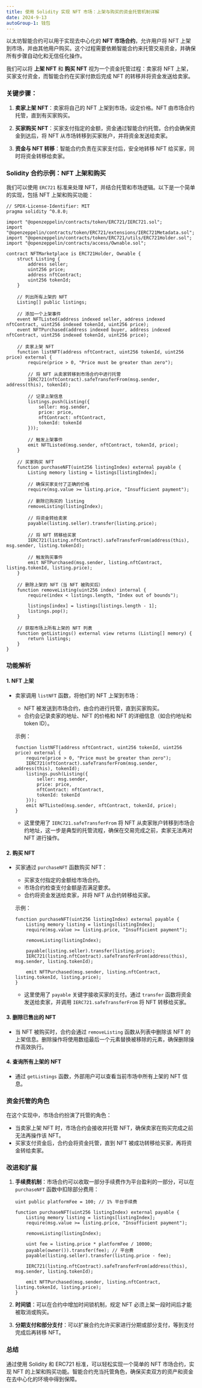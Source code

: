 ```yaml
---
title: 使用 Solidity 实现 NFT 市场：上架与购买的资金托管机制详解
date: 2024-9-13
autoGroup-1: 钱包
---
```


以太坊智能合约可以用于实现去中心化的 **NFT 市场合约**，允许用户将 NFT 上架到市场，并由其他用户购买。这个过程需要依赖智能合约来托管交易资金，并确保所有步骤自动化和无信任化操作。

我们可以将 **上架 NFT** 和 **购买 NFT** 视为一个资金托管过程：卖家将 NFT 上架，买家支付资金，而智能合约在买家付款后完成 NFT 的转移并将资金发送给卖家。

### 关键步骤：

1. **卖家上架 NFT**：卖家将自己的 NFT 上架到市场，设定价格。NFT 由市场合约托管，直到有买家购买。
   
2. **买家购买 NFT**：买家支付指定的金额，资金通过智能合约托管。合约会确保资金到达后，将 NFT 从市场转移到买家账户，并将资金发送给卖家。

3. **资金与 NFT 转移**：智能合约负责在买家支付后，安全地转移 NFT 给买家，同时将资金转移给卖家。

### Solidity 合约示例：NFT 上架和购买

我们可以使用 `ERC721` 标准来处理 NFT，并结合托管和市场逻辑。以下是一个简单的实现，包括 NFT 上架和购买功能：

```solidity
// SPDX-License-Identifier: MIT
pragma solidity ^0.8.0;

import "@openzeppelin/contracts/token/ERC721/IERC721.sol";
import "@openzeppelin/contracts/token/ERC721/extensions/IERC721Metadata.sol";
import "@openzeppelin/contracts/token/ERC721/utils/ERC721Holder.sol";
import "@openzeppelin/contracts/access/Ownable.sol";

contract NFTMarketplace is ERC721Holder, Ownable {
    struct Listing {
        address seller;
        uint256 price;
        address nftContract;
        uint256 tokenId;
    }

    // 列出所有上架的 NFT
    Listing[] public listings;

    // 添加一个上架事件
    event NFTListed(address indexed seller, address indexed nftContract, uint256 indexed tokenId, uint256 price);
    event NFTPurchased(address indexed buyer, address indexed nftContract, uint256 indexed tokenId, uint256 price);

    // 卖家上架 NFT
    function listNFT(address nftContract, uint256 tokenId, uint256 price) external {
        require(price > 0, "Price must be greater than zero");
        
        // 将 NFT 从卖家转移到市场合约中进行托管
        IERC721(nftContract).safeTransferFrom(msg.sender, address(this), tokenId);
        
        // 记录上架信息
        listings.push(Listing({
            seller: msg.sender,
            price: price,
            nftContract: nftContract,
            tokenId: tokenId
        }));

        // 触发上架事件
        emit NFTListed(msg.sender, nftContract, tokenId, price);
    }

    // 买家购买 NFT
    function purchaseNFT(uint256 listingIndex) external payable {
        Listing memory listing = listings[listingIndex];

        // 确保买家支付了正确的价格
        require(msg.value >= listing.price, "Insufficient payment");
        
        // 删除已购买的 listing
        removeListing(listingIndex);

        // 将资金转给卖家
        payable(listing.seller).transfer(listing.price);

        // 将 NFT 转移给买家
        IERC721(listing.nftContract).safeTransferFrom(address(this), msg.sender, listing.tokenId);

        // 触发购买事件
        emit NFTPurchased(msg.sender, listing.nftContract, listing.tokenId, listing.price);
    }

    // 删除上架的 NFT（当 NFT 被购买后）
    function removeListing(uint256 index) internal {
        require(index < listings.length, "Index out of bounds");
        
        listings[index] = listings[listings.length - 1];
        listings.pop();
    }

    // 获取市场上所有上架的 NFT 列表
    function getListings() external view returns (Listing[] memory) {
        return listings;
    }
}
```

### 功能解析

#### 1. **NFT 上架**
- 卖家调用 `listNFT` 函数，将他们的 NFT 上架到市场：
  - NFT 被发送到市场合约，由合约进行托管，直到买家购买。
  - 合约会记录卖家的地址、NFT 的价格和 NFT 的详细信息（如合约地址和 token ID）。
  
  示例：
  ```solidity
  function listNFT(address nftContract, uint256 tokenId, uint256 price) external {
      require(price > 0, "Price must be greater than zero");
      IERC721(nftContract).safeTransferFrom(msg.sender, address(this), tokenId);
      listings.push(Listing({
          seller: msg.sender,
          price: price,
          nftContract: nftContract,
          tokenId: tokenId
      }));
      emit NFTListed(msg.sender, nftContract, tokenId, price);
  }
  ```

  - 这里使用了 `IERC721.safeTransferFrom` 将 NFT 从卖家账户转移到市场合约地址，这一步是典型的托管流程，确保在交易完成之前，卖家无法再对 NFT 进行操作。

#### 2. **购买 NFT**
- 买家通过 `purchaseNFT` 函数购买 NFT：
  - 买家支付指定的金额给市场合约。
  - 市场合约检查支付金额是否满足要求。
  - 合约将资金发送给卖家，并将 NFT 从合约转移给买家。
  
  示例：
  ```solidity
  function purchaseNFT(uint256 listingIndex) external payable {
      Listing memory listing = listings[listingIndex];
      require(msg.value >= listing.price, "Insufficient payment");

      removeListing(listingIndex);

      payable(listing.seller).transfer(listing.price);
      IERC721(listing.nftContract).safeTransferFrom(address(this), msg.sender, listing.tokenId);

      emit NFTPurchased(msg.sender, listing.nftContract, listing.tokenId, listing.price);
  }
  ```

  - 这里使用了 `payable` 关键字接收买家的支付。通过 `transfer` 函数将资金发送给卖家，并调用 `IERC721.safeTransferFrom` 将 NFT 转移给买家。
  
#### 3. **删除已售出的 NFT**
- 当 NFT 被购买时，合约会通过 `removeListing` 函数从列表中删除该 NFT 的上架信息。删除操作将使用数组最后一个元素替换被移除的元素，确保删除操作高效执行。

#### 4. **查询所有上架的 NFT**
- 通过 `getListings` 函数，外部用户可以查看当前市场中所有上架的 NFT 信息。

### 资金托管的角色

在这个实现中，市场合约扮演了托管的角色：
- 当卖家上架 NFT 时，市场合约会接收并托管 NFT，确保卖家在购买完成之前无法再操作该 NFT。
- 买家支付资金后，合约会将资金托管，直到 NFT 被成功转移给买家，再将资金转给卖家。

### 改进和扩展

1. **手续费机制**：市场合约可以收取一部分手续费作为平台盈利的一部分，可以在 `purchaseNFT` 函数中扣除部分费用：
   ```solidity
   uint public platformFee = 100; // 1% 平台手续费
   
   function purchaseNFT(uint256 listingIndex) external payable {
       Listing memory listing = listings[listingIndex];
       require(msg.value >= listing.price, "Insufficient payment");

       removeListing(listingIndex);

       uint fee = listing.price * platformFee / 10000;
       payable(owner()).transfer(fee); // 平台费
       payable(listing.seller).transfer(listing.price - fee);

       IERC721(listing.nftContract).safeTransferFrom(address(this), msg.sender, listing.tokenId);

       emit NFTPurchased(msg.sender, listing.nftContract, listing.tokenId, listing.price);
   }
   ```

2. **时间锁**：可以在合约中增加时间锁机制，规定 NFT 必须上架一段时间后才能被取消或购买。

3. **分期支付和部分支付**：可以扩展合约允许买家进行分期或部分支付，等到支付完成后再转移 NFT。

### 总结

通过使用 Solidity 和 ERC721 标准，可以轻松实现一个简单的 NFT 市场合约，实现 NFT 的上架和购买功能。智能合约充当托管角色，确保买卖双方的资产和资金在去中心化的环境中得到保障。